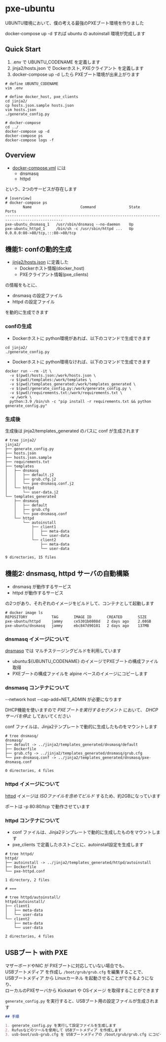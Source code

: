 # pxe-ubuntu

UBUNTU環境において、僕の考える最強のPXEブート環境を作りました

docker-compose up -d すれば ubuntu の autoinstall 環境が完成します

## Quick Start

1. .env で UBUNTU_CODENAME を定義します
2. jinja2/hosts.json で Dockerホスト, PXEクライアント を定義します
3. docker-compose up -d したら PXEブート環境が出来上がります

```
# define UBUNTU_CODENAME
vim .env

# define docker_host, pxe_clients
cd jinja2/
cp hosts.json.sample hosts.json
vim hosts.json
./generate_config.py

# docker-compose
cd ../
docker-compose up -d
docker-compose ps
docker-compose logs -f
```

## Overview

- [docker-compose.yml](docker-compose.yml) には
  - dnsmasq
  - httpd

という、2つのサービスが存在します

``` log
# [overview]
# docker-compose ps
        Name                      Command               State                Ports
------------------------------------------------------------------------------------------------
pxe-ubuntu_dnsmasq_1   /usr/sbin/dnsmasq --no-daemon    Up
pxe-ubuntu_httpd_1     /bin/sh -c /usr/sbin/httpd ...   Up      0.0.0.0:80->80/tcp,:::80->80/tcp
```

## 機能1: confの動的生成

- [jinja2/hosts.json](jinja2/hosts.json.sample) に定義した
  - Dockerホスト情報(docker_host)
  - PXEクライアント情報(pxe_clients)

の情報をもとに、

- dnsmasq の設定ファイル
- httpd の設定ファイル

を動的に生成できます

### confの生成

- Dockerホストに python環境があれば、以下のコマンドで生成できます

```
cd jinja2/
./generate_config.py
```

- Dockerホストに python環境なければ、以下のコマンドで生成できます

```
docker run --rm -it \
  -v $(pwd)/hosts.json:/work/hosts.json \
  -v $(pwd)/templates:/work/templates \
  -v $(pwd)/templates_generated:/work/templates_generated \
  -v $(pwd)/generate_config.py:/work/generate_config.py \
  -v $(pwd)/requirements.txt:/work/requirements.txt \
  -w /work \
  python:3.9 /bin/sh -c "pip install -r requirements.txt && python generate_config.py"
```

### 生成後

生成後は jinja2/templates_generated のパスに conf が生成されます

``` log
# tree jinja2/
jinja2/
├── generate_config.py
├── hosts.json
├── hosts.json.sample
├── requirements.txt
├── templates
│   ├── dnsmasq
│   │   ├── default.j2
│   │   ├── grub.cfg.j2
│   │   └── pxe-dnsmasq.conf.j2
│   └── httpd
│       └── user-data.j2
└── templates_generated
    ├── dnsmasq
    │   ├── default
    │   ├── grub.cfg
    │   └── pxe-dnsmasq.conf
    └── httpd
        └── autoinstall
            ├── client1
            │   ├── meta-data
            │   └── user-data
            └── client2
                ├── meta-data
                └── user-data

9 directories, 15 files
```

## 機能2: dnsmasq, httpd サーバの自動構築

- dnsmasq が動作するサービス
- httpd が動作するサービス

の2つがあり、それぞれのイメージをビルドして、コンテナとして起動します

``` log
# docker image ls
REPOSITORY           TAG       IMAGE ID       CREATED       SIZE
pxe-ubuntu/httpd     jammy     ce5301b0808d   2 days ago    2.08GB
pxe-ubuntu/dnsmasq   jammy     ebc847d90101   2 days ago    137MB
```

### dnsmasq イメージについて

[dnsmasq](dnsmasq/Dockerfile) では マルチステージングビルドを利用しています

- ubuntu:${UBUNTU_CODENAME} のイメージでPXEブートの構成ファイル取得
- PXEブートの構成ファイルを alpine ベースのイメージにコピーします

### dnsmasq コンテナについて

--network host --cap-add=NET_ADMIN が必要になります

DHCP機能を使いますので *PXEブートを実行するセグメント* において、
*DHCPサーバを停止* しておいてください

conf ファイルは、Jinja2テンプレートで動的に生成したものをマウントします

``` log
# tree dnsmasq/
dnsmasq/
├── default -> ../jinja2/templates_generated/dnsmasq/default
├── Dockerfile
├── grub.cfg -> ../jinja2/templates_generated/dnsmasq/grub.cfg
└── pxe-dnsmasq.conf -> ../jinja2/templates_generated/dnsmasq/pxe-dnsmasq.conf

0 directories, 4 files
```

### httpd イメージについて

[httpd](httpd/Dockerfile) イメージは *ISOファイルを含めてビルド* するため、約2GBになっています

ポートは -p 80:80/tcp で動作させています  

### httpd コンテナについて

- conf ファイルは、Jinja2テンプレートで動的に生成したものをマウントします
- pxe_clients で定義したホストごとに、autoinstall設定を生成します

``` log
# tree httpd/
httpd/
├── autoinstall -> ../jinja2/templates_generated/httpd/autoinstall
├── Dockerfile
└── pxe-httpd.conf

1 directory, 2 files

# ===

# tree httpd/autoinstall/
httpd/autoinstall/
├── client1
│   ├── meta-data
│   └── user-data
└── client2
    ├── meta-data
    └── user-data

2 directories, 4 files
```

## USBブート with PXE

マザーボードやNIC が PXEブートに対応していない場合でも、  
USBブートメディア を作成し `/boot/grub/grub.cfg` を編集することで、  
USBブートメディア から Linuxカーネル を起動させることができるようになり、  
ローカルのPXEサーバから Kickstart や OSイメージ を取得することができます

`generate_config.py` を実行すると、USBブート用の設定ファイルが生成されます

```md
## 手順

1. generate_config.py を実行して設定ファイルを生成します
2. Rufusなどのツールを使用して USBブートメディア を作成します
3. usb-boot/usb-grub.cfg を USBブートメディアの /boot/grub/grub.cfg にコピーしてください
```
